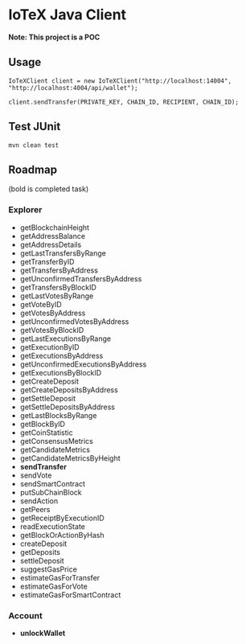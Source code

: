 # IoTeX Java Client

**Note: This project is a POC**

## Usage

```
IoTeXClient client = new IoTeXClient("http://localhost:14004", "http://localhost:4004/api/wallet");

client.sendTransfer(PRIVATE_KEY, CHAIN_ID, RECIPIENT, CHAIN_ID);
```

## Test JUnit

```
mvn clean test
```

## Roadmap

(bold is completed task)

### Explorer

* getBlockchainHeight
* getAddressBalance
* getAddressDetails
* getLastTransfersByRange
* getTransferByID
* getTransfersByAddress
* getUnconfirmedTransfersByAddress
* getTransfersByBlockID
* getLastVotesByRange
* getVoteByID
* getVotesByAddress
* getUnconfirmedVotesByAddress
* getVotesByBlockID
* getLastExecutionsByRange
* getExecutionByID
* getExecutionsByAddress
* getUnconfirmedExecutionsByAddress
* getExecutionsByBlockID
* getCreateDeposit
* getCreateDepositsByAddress
* getSettleDeposit
* getSettleDepositsByAddress
* getLastBlocksByRange
* getBlockByID
* getCoinStatistic
* getConsensusMetrics
* getCandidateMetrics
* getCandidateMetricsByHeight
* **sendTransfer**
* sendVote
* sendSmartContract
* putSubChainBlock
* sendAction
* getPeers
* getReceiptByExecutionID
* readExecutionState
* getBlockOrActionByHash
* createDeposit
* getDeposits
* settleDeposit
* suggestGasPrice
* estimateGasForTransfer
* estimateGasForVote
* estimateGasForSmartContract

### Account 

* **unlockWallet**
